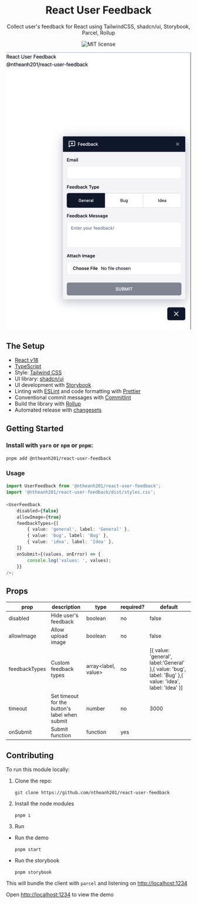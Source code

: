 <h1 align="center">React User Feedback</h1>

<div align="center">
  <p>
    Collect user's feedback for React using TailwindCSS, shadcn/ui, Storybook, Parcel, Rollup
  </p>
  <img src="https://img.shields.io/badge/License-MIT-green.svg" alt="MIT license" >
</div>

<p align="center">
  <img src="./img.png">
</p>

## The Setup

- [React v18](https://react.dev/)
- [TypeScript](https://www.typescriptlang.org/)
- Style: [Tailwind CSS](https://tailwindcss.com/)
- UI library: [shadcn/ui](https://ui.shadcn.com/)
- UI development with [Storybook](https://storybook.js.org/)
- Linting with [ESLint](https://eslint.org/) and code formatting with [Prettier](https://prettier.io/)
- Conventional commit messages with [Commitlint](https://commitlint.js.org/)
- Build the library with [Rollup](https://rollupjs.org/)
- Automated release with [changesets](https://github.com/changesets/changesets/)

## Getting Started

### Install with `yarn` or `npm` or `pnpm`:

`pnpm add @ntheanh201/react-user-feedback`

### Usage

```typescript
import UserFeedback from '@ntheanh201/react-user-feedback';
import '@ntheanh201/react-user-feedback/dist/styles.css';

<UserFeedback
	disabled={false}
	allowImage={true}
	feedbackTypes={[
		{ value: 'general', label: 'General' },
		{ value: 'bug', label: 'Bug' },
		{ value: 'idea', label: 'Idea' },
	]}
	onSubmit={(values, onError) => {
		console.log('values: ', values);
	}}
/>;
```

## Props

| prop          | description                                    | type                | required? | default                                                                                                 |
| ------------- | ---------------------------------------------- | ------------------- | --------- | ------------------------------------------------------------------------------------------------------- |
| disabled      | Hide user's feedback                           | boolean             | no        | false                                                                                                   |
| allowImage    | Allow upload image                             | boolean             | no        | false                                                                                                   |
| feedbackTypes | Custom feedback types                          | array<label, value> | no        | [{ value: 'general', label:'General' },{ value: 'bug', label: 'Bug' },{ value: 'idea', label: 'Idea' }] |
| timeout       | Set timeout for the button's label when submit | number              | no        | 3000                                                                                                    |
| onSubmit      | Submit function                                | function            | yes       |

## Contributing

To run this module locally:

1. Clone the repo:

   `git clone https://github.com/ntheanh201/react-user-feedback`

2. Install the node modules

   `pnpm i`

3. Run

- Run the demo

  `pnpm start`

- Run the storybook

  `pnpm storybook`

This will bundle the client with `parcel` and listening on [http://localhost:1234](http://localhost:1234)

Open [http://localhost:1234](http://localhost:1234) to view the demo
